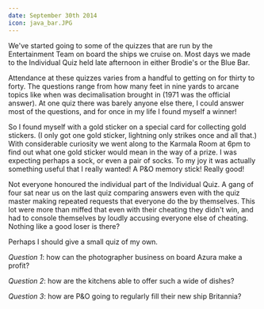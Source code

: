 ```yaml
---
date: September 30th 2014
icon: java_bar.JPG
---
```

We've started going to some of the quizzes that are run by the
Entertainment Team on board the ships we cruise on.  Most days we
made to the Individual Quiz held late afternoon in either Brodie's
or the Blue Bar.

Attendance at these quizzes varies from a handful to getting on
for thirty to forty. The questions range from how many feet in
nine yards to arcane topics like when was decimalisation brought in
(1971 was the official answer). At one quiz there was barely anyone
else there, I could answer most of the questions, and for once in my
life I found myself a winner!

So I found myself with a gold sticker on a special card for collecting
gold stickers.  (I only got one gold sticker, lightning only strikes once
and all that.)  With considerable curiosity we went along to the
Karmala Room at 6pm to find out what one gold sticker would mean in the
way of a prize. I was expecting perhaps a sock, or even a pair of socks.
To my joy it was actually something useful that I really wanted! A P&amp;O memory
stick! Really good!

Not everyone honoured the individual part of the Individual Quiz. A gang of
four sat near us on the last quiz comparing answers even with the
quiz master making repeated requests that everyone do the by themselves.
This lot were more than miffed that even with their cheating they
didn't win, and had to console themselves by loudly accusing everyone else
of cheating. Nothing like a good loser is there?

Perhaps I should give a small quiz of my own.

*Question 1*: how can the photographer business on board Azura make a profit?

*Question 2*: how are the kitchens able to offer such a wide of
dishes?

*Question 3*: how are P&amp;O going to regularly fill their new ship Britannia?
